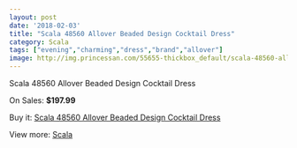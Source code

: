 ```yaml
---
layout: post
date: '2018-02-03'
title: "Scala 48560 Allover Beaded Design Cocktail Dress"
category: Scala
tags: ["evening","charming","dress","brand","allover"]
image: http://img.princessan.com/55655-thickbox_default/scala-48560-allover-beaded-design-cocktail-dress.jpg
---
```

Scala 48560 Allover Beaded Design Cocktail Dress

On Sales: **$197.99**
<a href="https://www.princessan.com/en/scala/25010-scala-48560-allover-beaded-design-cocktail-dress.html"><amp-img layout="responsive" width="600" height="600" src="//img.princessan.com/55655-thickbox_default/scala-48560-allover-beaded-design-cocktail-dress.jpg" alt="Scala 48560 Allover Beaded Design Cocktail Dress 0" /></a>
<a href="https://www.princessan.com/en/scala/25010-scala-48560-allover-beaded-design-cocktail-dress.html"><amp-img layout="responsive" width="600" height="600" src="//img.princessan.com/55657-thickbox_default/scala-48560-allover-beaded-design-cocktail-dress.jpg" alt="Scala 48560 Allover Beaded Design Cocktail Dress 1" /></a>
<a href="https://www.princessan.com/en/scala/25010-scala-48560-allover-beaded-design-cocktail-dress.html"><amp-img layout="responsive" width="600" height="600" src="//img.princessan.com/55656-thickbox_default/scala-48560-allover-beaded-design-cocktail-dress.jpg" alt="Scala 48560 Allover Beaded Design Cocktail Dress 2" /></a>

Buy it: [Scala 48560 Allover Beaded Design Cocktail Dress](https://www.princessan.com/en/scala/25010-scala-48560-allover-beaded-design-cocktail-dress.html "Scala 48560 Allover Beaded Design Cocktail Dress")

View more: [Scala](https://www.princessan.com/en/55-scala "Scala")